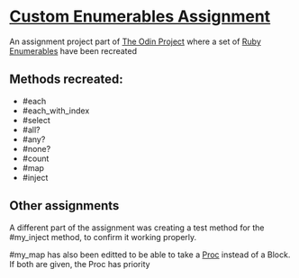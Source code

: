 # [Custom Enumerables Assignment](https://www.theodinproject.com/paths/full-stack-ruby-on-rails/courses/ruby-programming/lessons/custom-enumerables)
An assignment project part of [The Odin Project](https://www.theodinproject.com/) where a set of [Ruby Enumerables](https://ruby-doc.org/core-3.1.0/Enumerable.html) have been recreated

## Methods recreated:
- #each
- #each_with_index
- #select
- #all?
- #any?
- #none?
- #count
- #map
- #inject

## Other assignments
A different part of the assignment was creating a test method for the #my_inject method, to confirm it working properly.

#my_map has also been editted to be able to take a [Proc](https://ruby-doc.org/core-2.7.1/Proc.html) instead of a Block. If both are given, the Proc has priority
